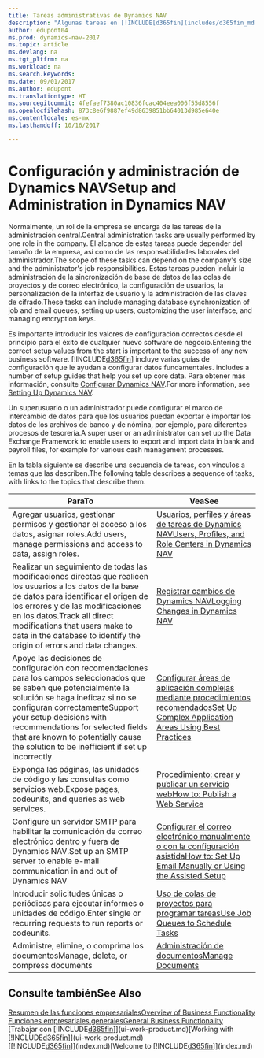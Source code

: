 ```yaml
---
title: Tareas administrativas de Dynamics NAV
description: "Algunas tareas en [!INCLUDE[d365fin](includes/d365fin_md.md)] requieren una administración central y configuración. Consulte cuáles son aprenda y qué hacer."
author: edupont04
ms.prod: dynamics-nav-2017
ms.topic: article
ms.devlang: na
ms.tgt_pltfrm: na
ms.workload: na
ms.search.keywords: 
ms.date: 09/01/2017
ms.author: edupont
ms.translationtype: HT
ms.sourcegitcommit: 4fefaef7380ac10836fcac404eea006f55d8556f
ms.openlocfilehash: 873c8e6f9887ef49d8639851bb64013d985e640e
ms.contentlocale: es-mx
ms.lasthandoff: 10/16/2017

---
```

# <a name="setup-and-administration-in-dynamics-nav"></a><span data-ttu-id="37f62-104">Configuración y administración de Dynamics NAV</span><span class="sxs-lookup"><span data-stu-id="37f62-104">Setup and Administration in Dynamics NAV</span></span>
<span data-ttu-id="37f62-105">Normalmente, un rol de la empresa se encarga de las tareas de la administración central.</span><span class="sxs-lookup"><span data-stu-id="37f62-105">Central administration tasks are usually performed by one role in the company.</span></span> <span data-ttu-id="37f62-106">El alcance de estas tareas puede depender del tamaño de la empresa, así como de las responsabilidades laborales del administrador.</span><span class="sxs-lookup"><span data-stu-id="37f62-106">The scope of these tasks can depend on the company's size and the administrator's job responsibilities.</span></span> <span data-ttu-id="37f62-107">Estas tareas pueden incluir la administración de la sincronización de base de datos de las colas de proyectos y de correo electrónico, la configuración de usuarios, la personalización de la interfaz de usuario y la administración de las claves de cifrado.</span><span class="sxs-lookup"><span data-stu-id="37f62-107">These tasks can include managing database synchronization of job and email queues, setting up users, customizing the user interface, and managing encryption keys.</span></span>  

<span data-ttu-id="37f62-108">Es importante introducir los valores de configuración correctos desde el principio para el éxito de cualquier nuevo software de negocio.</span><span class="sxs-lookup"><span data-stu-id="37f62-108">Entering the correct setup values from the start is important to the success of any new business software.</span></span> [!INCLUDE[d365fin](includes/d365fin_md.md)]<span data-ttu-id="37f62-109"> incluye varias guías de configuración que le ayudan a configurar datos fundamentales.</span><span class="sxs-lookup"><span data-stu-id="37f62-109"> includes a number of setup guides that help you set up core data.</span></span> <span data-ttu-id="37f62-110">Para obtener más información, consulte [Configurar Dynamics NAV](setup.md).</span><span class="sxs-lookup"><span data-stu-id="37f62-110">For more information, see [Setting Up Dynamics NAV](setup.md).</span></span>

<!--Whether you use [!INCLUDE[rim](../../includes/rim_md.md)] to implement setup values or you manually enter them in the new company, you can support your setup decisions with some general recommendations for selected setup fields that are known to potentially cause the solution to be inefficient if defined incorrectly.-->  

<span data-ttu-id="37f62-111">Un superusuario o un administrador puede configurar el marco de intercambio de datos para que los usuarios puedan exportar e importar los datos de los archivos de banco y de nómina, por ejemplo, para diferentes procesos de tesorería.</span><span class="sxs-lookup"><span data-stu-id="37f62-111">A super user or an administrator can set up the Data Exchange Framework to enable users to export and import data in bank and payroll files, for example for various cash management processes.</span></span>  

<span data-ttu-id="37f62-112">En la tabla siguiente se describe una secuencia de tareas, con vínculos a temas que las describen.</span><span class="sxs-lookup"><span data-stu-id="37f62-112">The following table describes a sequence of tasks, with links to the topics that describe them.</span></span>   

|<span data-ttu-id="37f62-113">**Para**</span><span class="sxs-lookup"><span data-stu-id="37f62-113">**To**</span></span>|<span data-ttu-id="37f62-114">**Vea**</span><span class="sxs-lookup"><span data-stu-id="37f62-114">**See**</span></span>|  
|------------|-------------|  
|<span data-ttu-id="37f62-115">Agregar usuarios, gestionar permisos y gestionar el acceso a los datos, asignar roles.</span><span class="sxs-lookup"><span data-stu-id="37f62-115">Add users, manage permissions and access to data, assign roles.</span></span>|[<span data-ttu-id="37f62-116">Usuarios, perfiles y áreas de tareas de Dynamics NAV</span><span class="sxs-lookup"><span data-stu-id="37f62-116">Users, Profiles, and Role Centers in Dynamics NAV</span></span>](admin-users-profiles-roles.md)|  
|<span data-ttu-id="37f62-117">Realizar un seguimiento de todas las modificaciones directas que realicen los usuarios a los datos de la base de datos para identificar el origen de los errores y de las modificaciones en los datos.</span><span class="sxs-lookup"><span data-stu-id="37f62-117">Track all direct modifications that users make to data in the database to identify the origin of errors and data changes.</span></span>|[<span data-ttu-id="37f62-118">Registrar cambios de Dynamics NAV</span><span class="sxs-lookup"><span data-stu-id="37f62-118">Logging Changes in Dynamics NAV</span></span>](across-log-changes.md)|  
|<span data-ttu-id="37f62-119">Apoye las decisiones de configuración con recomendaciones para los campos seleccionados que se saben que potencialmente la solución se haga ineficaz si no se configuran correctamente</span><span class="sxs-lookup"><span data-stu-id="37f62-119">Support your setup decisions with recommendations for selected fields that are known to potentially cause the solution to be inefficient if set up incorrectly</span></span>|[<span data-ttu-id="37f62-120">Configurar áreas de aplicación complejas mediante procedimientos recomendados</span><span class="sxs-lookup"><span data-stu-id="37f62-120">Set Up Complex Application Areas Using Best Practices</span></span>](set-up-complex-application-areas-using-best-practices.md)|  
|<span data-ttu-id="37f62-121">Exponga las páginas, las unidades de código y las consultas como servicios web.</span><span class="sxs-lookup"><span data-stu-id="37f62-121">Expose pages, codeunits, and queries as web services.</span></span>|[<span data-ttu-id="37f62-122">Procedimiento: crear y publicar un servicio web</span><span class="sxs-lookup"><span data-stu-id="37f62-122">How to: Publish a Web Service</span></span>](across-how-publish-web-service.md)|  
|<span data-ttu-id="37f62-123">Configure un servidor SMTP para habilitar la comunicación de correo electrónico dentro y fuera de Dynamics NAV.</span><span class="sxs-lookup"><span data-stu-id="37f62-123">Set up an SMTP server to enable e-mail communication in and out of Dynamics NAV</span></span>| [<span data-ttu-id="37f62-124">Configurar el correo electrónico manualmente o con la configuración asistida</span><span class="sxs-lookup"><span data-stu-id="37f62-124">How to: Set Up Email Manually or Using the Assisted Setup</span></span>](madeira-how-setup-email.md)|  
|<span data-ttu-id="37f62-125">Introducir solicitudes únicas o periódicas para ejecutar informes o unidades de código.</span><span class="sxs-lookup"><span data-stu-id="37f62-125">Enter single or recurring requests to run reports or codeunits.</span></span>|[<span data-ttu-id="37f62-126">Uso de colas de proyectos para programar tareas</span><span class="sxs-lookup"><span data-stu-id="37f62-126">Use Job Queues to Schedule Tasks</span></span>](admin-job-queues-schedule-tasks.md)|  
|<span data-ttu-id="37f62-127">Administre, elimine, o comprima los documentos</span><span class="sxs-lookup"><span data-stu-id="37f62-127">Manage, delete, or compress documents</span></span>|[<span data-ttu-id="37f62-128">Administración de documentos</span><span class="sxs-lookup"><span data-stu-id="37f62-128">Manage Documents</span></span>](admin-manage-documents.md)|  

## <a name="see-also"></a><span data-ttu-id="37f62-129">Consulte también</span><span class="sxs-lookup"><span data-stu-id="37f62-129">See Also</span></span>
[<span data-ttu-id="37f62-130">Resumen de las funciones empresariales</span><span class="sxs-lookup"><span data-stu-id="37f62-130">Overview of Business Functionality</span></span>](madeira-business-functionality.md)  
[<span data-ttu-id="37f62-131">Funciones empresariales generales</span><span class="sxs-lookup"><span data-stu-id="37f62-131">General Business Functionality</span></span>](ui-across-business-areas.md)  
<span data-ttu-id="37f62-132">[Trabajar con [!INCLUDE[d365fin](includes/d365fin_md.md)]](ui-work-product.md)</span><span class="sxs-lookup"><span data-stu-id="37f62-132">[Working with [!INCLUDE[d365fin](includes/d365fin_md.md)]](ui-work-product.md)</span></span>  
<span data-ttu-id="37f62-133">[[!INCLUDE[d365fin](includes/d365fin_md.md)]](index.md)</span><span class="sxs-lookup"><span data-stu-id="37f62-133">[Welcome to [!INCLUDE[d365fin](includes/d365fin_md.md)]](index.md)</span></span>  

